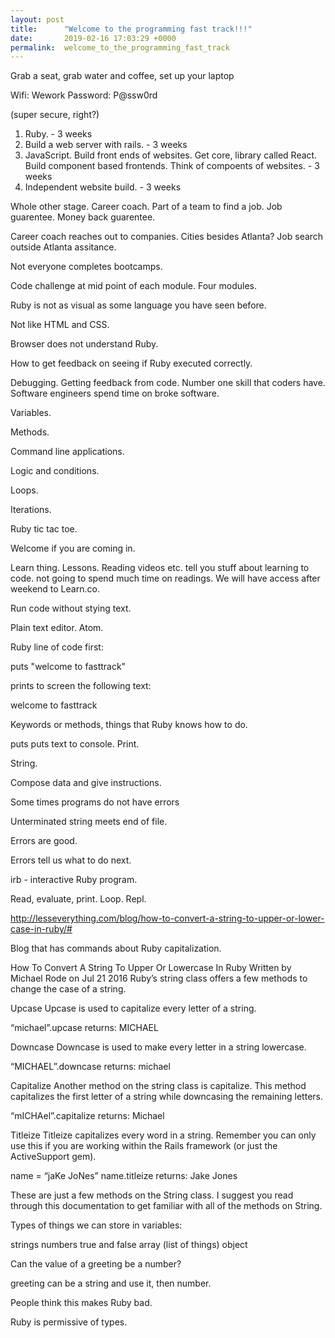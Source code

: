 ```yaml
---
layout: post
title:      "Welcome to the programming fast track!!!"
date:       2019-02-16 17:03:29 +0000
permalink:  welcome_to_the_programming_fast_track
---
```



Grab a seat, grab water and coffee, set up your laptop

Wifi:  Wework
Password:  P@ssw0rd

(super secure, right?)

1.  Ruby. - 3 weeks
2.  Build a web server with rails.  - 3 weeks
3.  JavaScript.  Build front ends of websites.  Get core, library called React.  Build component based frontends.
Think of compoents of websites.  - 3 weeks
4.  Independent website build.  - 3 weeks

Whole other stage.  Career coach.  Part of a team to find a job.  Job guarentee.  Money back guarentee.

Career coach reaches out to companies.  Cities besides Atlanta?  Job search outside Atlanta assitance.

Not everyone completes bootcamps.

Code challenge at mid point of each module.  Four modules.

Ruby is not as visual as some language you have seen before.

Not like HTML and CSS.

Browser does not understand Ruby.

How to get feedback on seeing if Ruby executed correctly.

Debugging.  Getting feedback from code.  Number one skill that coders have.  Software engineers spend time on broke software.

Variables.

Methods.

Command line applications.

Logic and conditions.

Loops.

Iterations.

Ruby tic tac toe.

Welcome if you are coming in.

Learn thing.  Lessons.  Reading videos etc.  tell you stuff about learning to code.  not going to spend much time on readings.  We will
have access after weekend to Learn.co.

Run code without stying text.

Plain text editor.  Atom.

Ruby line of code first:

puts "welcome to fasttrack"

prints to screen the following text:

welcome to fasttrack

Keywords or methods, things that Ruby knows how to do.

puts puts text to console.  Print.

String.

Compose data and give instructions.

Some times programs do not have errors

Unterminated string meets end of file.

Errors are good.

Errors tell us what to do next.

irb - interactive Ruby program.

Read, evaluate, print. Loop.  Repl.

http://lesseverything.com/blog/how-to-convert-a-string-to-upper-or-lower-case-in-ruby/#

Blog that has commands about Ruby capitalization.

How To Convert A String To Upper Or Lowercase In Ruby
Written by Michael Rode on Jul 21 2016
Ruby’s string class offers a few methods to change the case of a string.

Upcase
Upcase is used to capitalize every letter of a string.

“michael”.upcase
returns: MICHAEL

Downcase
Downcase is used to make every letter in a string lowercase.

“MICHAEL”.downcase
returns: michael

Capitalize
Another method on the string class is capitalize. This method capitalizes the first letter of a string while downcasing the remaining letters.

“mICHAel”.capitalize
returns: Michael

Titleize
Titleize capitalizes every word in a string. Remember you can only use this if you are working within the Rails framework (or just the ActiveSupport gem).

name = “jaKe JoNes”
name.titleize
returns: Jake Jones

These are just a few methods on the String class. I suggest you read through this documentation to get familiar with all of the methods on String.

Types of things we can store in variables:

strings
numbers
true and false
array (list of things)
object

Can the value of a greeting be a number?

greeting can be a string and use it, then number.

People think this makes Ruby bad.

Ruby is permissive of types.


